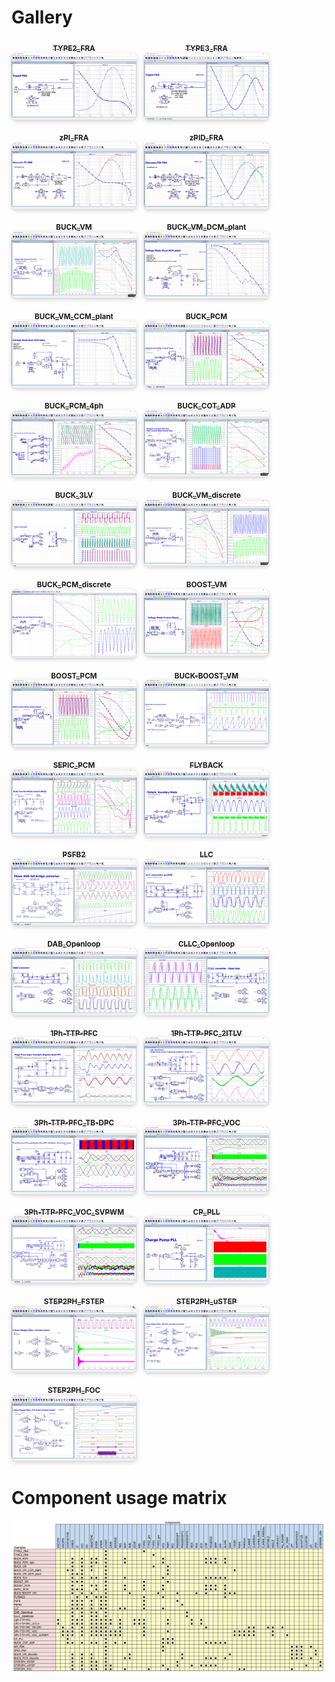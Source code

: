 # Gallery
<section style="display:flex;flex-wrap:wrap;gap:12px;">

  <a href="./TYPE2_FRA.png" style="flex:1 1 200px;max-width:200px;">
    <div align="center"><sub><strong>TYPE2_FRA</strong></sub></div>  
    <img src="./TYPE2_FRA.png" style="width:100%;border-radius:8px;box-shadow:0 2px 6px rgba(0,0,0,0.2);" />
  </a>

  <a href="./TYPE3_FRA.png" style="flex:1 1 200px;max-width:200px;">
    <div align="center"><sub><strong>TYPE3_FRA</strong></sub></div>  
    <img src="./TYPE3_FRA.png" style="width:100%;border-radius:8px;box-shadow:0 2px 6px rgba(0,0,0,0.2);" />
  </a>

  <a href="./zPI_FRA.png" style="flex:1 1 200px;max-width:200px;">
    <div align="center"><sub><strong>zPI_FRA</strong></sub></div>  
    <img src="./zPI_FRA.png" style="width:100%;border-radius:8px;box-shadow:0 2px 6px rgba(0,0,0,0.2);" />
  </a>  

  <a href="./zPID_FRA.png" style="flex:1 1 200px;max-width:200px;">
    <div align="center"><sub><strong>zPID_FRA</strong></sub></div>  
    <img src="./zPID_FRA.png" style="width:100%;border-radius:8px;box-shadow:0 2px 6px rgba(0,0,0,0.2);" />
  </a>    

  <a href="./BUCK_VM.png" style="flex:1 1 200px;max-width:200px;">
    <div align="center"><sub><strong>BUCK_VM</strong></sub></div>  
    <img src="./BUCK_VM.png" style="width:100%;border-radius:8px;box-shadow:0 2px 6px rgba(0,0,0,0.2);" />
  </a>

  <a href="./BUCK_VM_DCM_plant.png" style="flex:1 1 200px;max-width:200px;">
    <div align="center"><sub><strong>BUCK_VM_DCM_plant</strong></sub></div>  
    <img src="./BUCK_VM_DCM_plant.png" style="width:100%;border-radius:8px;box-shadow:0 2px 6px rgba(0,0,0,0.2);" />
  </a>

  <a href="./BUCK_VM_CCM_plant.png" style="flex:1 1 200px;max-width:200px;">
    <div align="center"><sub><strong>BUCK_VM_CCM_plant</strong></sub></div>  
    <img src="./BUCK_VM_CCM_plant.png" style="width:100%;border-radius:8px;box-shadow:0 2px 6px rgba(0,0,0,0.2);" />
  </a>

  <a href="./BUCK_PCM.png" style="flex:1 1 200px;max-width:200px;">
    <div align="center"><sub><strong>BUCK_PCM</strong></sub></div>  
    <img src="./BUCK_PCM.png" style="width:100%;border-radius:8px;box-shadow:0 2px 6px rgba(0,0,0,0.2);" />
  </a>

  <a href="./BUCK_PCM_4ph.png" style="flex:1 1 200px;max-width:200px;">
    <div align="center"><sub><strong>BUCK_PCM_4ph</strong></sub></div>  
    <img src="./BUCK_PCM_4ph.png" style="width:100%;border-radius:8px;box-shadow:0 2px 6px rgba(0,0,0,0.2);" />
  </a>

  <a href="./BUCK_COT_ADP.png" style="flex:1 1 200px;max-width:200px;">
    <div align="center"><sub><strong>BUCK_COT_ADP</strong></sub></div>  
    <img src="./BUCK_COT_ADP.png" style="width:100%;border-radius:8px;box-shadow:0 2px 6px rgba(0,0,0,0.2);" />
  </a>

  <a href="./BUCK_3LV.png" style="flex:1 1 200px;max-width:200px;">
    <div align="center"><sub><strong>BUCK_3LV</strong></sub></div>  
    <img src="./BUCK_3LV.png" style="width:100%;border-radius:8px;box-shadow:0 2px 6px rgba(0,0,0,0.2);" />
  </a>

  <a href="./BUCK_VM_discrete.png" style="flex:1 1 200px;max-width:200px;">
    <div align="center"><sub><strong>BUCK_VM_discrete</strong></sub></div>  
    <img src="./BUCK_VM_discrete.png" style="width:100%;border-radius:8px;box-shadow:0 2px 6px rgba(0,0,0,0.2);" />
  </a>

  <a href="./BUCK_PCM_discrete.png" style="flex:1 1 200px;max-width:200px;">
    <div align="center"><sub><strong>BUCK_PCM_discrete</strong></sub></div>  
    <img src="./BUCK_PCM_discrete.png" style="width:100%;border-radius:8px;box-shadow:0 2px 6px rgba(0,0,0,0.2);" />
  </a>

  <a href="./BOOST_VM.png" style="flex:1 1 200px;max-width:200px;">
    <div align="center"><sub><strong>BOOST_VM</strong></sub></div>  
    <img src="./BOOST_VM.png" style="width:100%;border-radius:8px;box-shadow:0 2px 6px rgba(0,0,0,0.2);" />
  </a>

  <a href="./BOOST_PCM.png" style="flex:1 1 200px;max-width:200px;">
    <div align="center"><sub><strong>BOOST_PCM</strong></sub></div>  
    <img src="./BOOST_PCM.png" style="width:100%;border-radius:8px;box-shadow:0 2px 6px rgba(0,0,0,0.2);" />
  </a>

  <a href="./BUCK-BOOST_VM.png" style="flex:1 1 200px;max-width:200px;">
    <div align="center"><sub><strong>BUCK-BOOST_VM</strong></sub></div>  
    <img src="./BUCK-BOOST_VM.png" style="width:100%;border-radius:8px;box-shadow:0 2px 6px rgba(0,0,0,0.2);" />
  </a>

  <a href="./SEPIC_PCM.png" style="flex:1 1 200px;max-width:200px;">
    <div align="center"><sub><strong>SEPIC_PCM</strong></sub></div>  
    <img src="./SEPIC_PCM.png" style="width:100%;border-radius:8px;box-shadow:0 2px 6px rgba(0,0,0,0.2);" />
  </a>

  <a href="./FLYBACK.png" style="flex:1 1 200px;max-width:200px;">
    <div align="center"><sub><strong>FLYBACK</strong></sub></div>  
    <img src="./FLYBACK.png" style="width:100%;border-radius:8px;box-shadow:0 2px 6px rgba(0,0,0,0.2);" />
  </a>

  <a href="./PSFB2.png" style="flex:1 1 200px;max-width:200px;">
    <div align="center"><sub><strong>PSFB2</strong></sub></div>  
    <img src="./PSFB2.png" style="width:100%;border-radius:8px;box-shadow:0 2px 6px rgba(0,0,0,0.2);" />
  </a>

  <a href="./LLC.png" style="flex:1 1 200px;max-width:200px;">
    <div align="center"><sub><strong>LLC</strong></sub></div>  
    <img src="./LLC.png" style="width:100%;border-radius:8px;box-shadow:0 2px 6px rgba(0,0,0,0.2);" />
  </a>

  <a href="./DAB_Openloop.png" style="flex:1 1 200px;max-width:200px;">
    <div align="center"><sub><strong>DAB_Openloop</strong></sub></div>  
    <img src="./DAB_Openloop.png" style="width:100%;border-radius:8px;box-shadow:0 2px 6px rgba(0,0,0,0.2);" />
  </a>

  <a href="./CLLC_Openloop.png" style="flex:1 1 200px;max-width:200px;">
    <div align="center"><sub><strong>CLLC_Openloop</strong></sub></div>  
    <img src="./CLLC_Openloop.png" style="width:100%;border-radius:8px;box-shadow:0 2px 6px rgba(0,0,0,0.2);" />
  </a>

  <a href="./1Ph-TTP-PFC.png" style="flex:1 1 200px;max-width:200px;">
    <div align="center"><sub><strong>1Ph-TTP-PFC</strong></sub></div>  
    <img src="./1Ph-TTP-PFC.png" style="width:100%;border-radius:8px;box-shadow:0 2px 6px rgba(0,0,0,0.2);" />
  </a>

  <a href="./1Ph-TTP-PFC_2ITLV.png" style="flex:1 1 200px;max-width:200px;">
    <div align="center"><sub><strong>1Ph-TTP-PFC_2ITLV</strong></sub></div>  
    <img src="./1Ph-TTP-PFC_2ITLV.png" style="width:100%;border-radius:8px;box-shadow:0 2px 6px rgba(0,0,0,0.2);" />
  </a>

  <a href="./3Ph-TTP-PFC_TB-DPC.png" style="flex:1 1 200px;max-width:200px;">
    <div align="center"><sub><strong>3Ph-TTP-PFC_TB-DPC</strong></sub></div>  
    <img src="./3Ph-TTP-PFC_TB-DPC.png" style="width:100%;border-radius:8px;box-shadow:0 2px 6px rgba(0,0,0,0.2);" />
  </a>

  <a href="./3Ph-TTP-PFC_VOC.png" style="flex:1 1 200px;max-width:200px;">
    <div align="center"><sub><strong>3Ph-TTP-PFC_VOC</strong></sub></div>  
    <img src="./3Ph-TTP-PFC_VOC.png" style="width:100%;border-radius:8px;box-shadow:0 2px 6px rgba(0,0,0,0.2);" />
  </a>

  <a href="./3Ph-TTP-PFC_VOC_SVPWM.png" style="flex:1 1 200px;max-width:200px;">
    <div align="center"><sub><strong>3Ph-TTP-PFC_VOC_SVPWM</strong></sub></div>  
    <img src="./3Ph-TTP-PFC_VOC_SVPWM.png" style="width:100%;border-radius:8px;box-shadow:0 2px 6px rgba(0,0,0,0.2);" />
  </a>

  <a href="./CP_PLL.png" style="flex:1 1 200px;max-width:200px;">
    <div align="center"><sub><strong>CP_PLL</strong></sub></div>  
    <img src="./CP_PLL.png" style="width:100%;border-radius:8px;box-shadow:0 2px 6px rgba(0,0,0,0.2);" />
  </a>

  <a href="./STEP2PH_FSTEP.png" style="flex:1 1 200px;max-width:200px;">
    <div align="center"><sub><strong>STEP2PH_FSTEP</strong></sub></div>  
    <img src="./STEP2PH_FSTEP.png" style="width:100%;border-radius:8px;box-shadow:0 2px 6px rgba(0,0,0,0.2);" />
  </a>

  <a href="./STEP2PH_uSTEP.png" style="flex:1 1 200px;max-width:200px;">
    <div align="center"><sub><strong>STEP2PH_uSTEP</strong></sub></div>  
    <img src="./STEP2PH_uSTEP.png" style="width:100%;border-radius:8px;box-shadow:0 2px 6px rgba(0,0,0,0.2);" />
  </a>

  <a href="./STEP2PH_FOC.png" style="flex:1 1 200px;max-width:200px;">
    <div align="center"><sub><strong>STEP2PH_FOC</strong></sub></div>  
    <img src="./STEP2PH_FOC.png" style="width:100%;border-radius:8px;box-shadow:0 2px 6px rgba(0,0,0,0.2);" />
  </a>

</section>

# Component usage matrix
![alt text](./ExampleList.png)